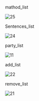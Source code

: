 mathod_list

![25](https://github.com/Arminjoyaian/Assignment6/assets/137637877/452c94fc-8c49-493c-9420-2b6449b36ea5)

Sentences_list

![24](https://github.com/Arminjoyaian/Assignment6/assets/137637877/09e23e9b-1a20-4b88-a2a6-a07f665619a2)

party_list

![11](https://github.com/Arminjoyaian/Assignment6/assets/137637877/949a5330-4121-4903-8e9b-2bc6a508bef9)

add_list

![22](https://github.com/Arminjoyaian/Assignment6/assets/137637877/7250d234-20d8-413e-9eb1-b252f7e4618e)


remove_list

![21](https://github.com/Arminjoyaian/Assignment6/assets/137637877/c1724e6b-9df8-4fbc-b7f7-466c9d6a4a2b)
